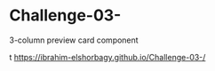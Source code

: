 # Challenge-03-
3-column preview card component


t https://ibrahim-elshorbagy.github.io/Challenge-03-/
